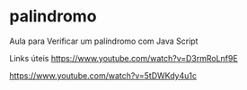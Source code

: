 # palindromo
Aula para Verificar um palíndromo com Java Script


Links úteis
https://www.youtube.com/watch?v=D3rmRoLnf9E

https://www.youtube.com/watch?v=5tDWKdy4u1c
